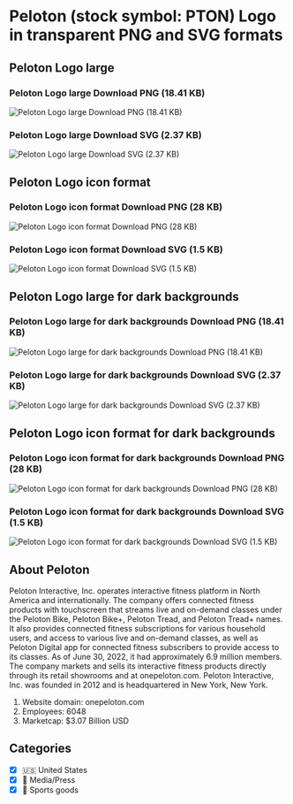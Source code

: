 # Peloton (stock symbol: PTON) Logo in transparent PNG and SVG formats

## Peloton Logo large

### Peloton Logo large Download PNG (18.41 KB)

![Peloton Logo large Download PNG (18.41 KB)](/img/orig/PTON_BIG-0da0000b.png)

### Peloton Logo large Download SVG (2.37 KB)

![Peloton Logo large Download SVG (2.37 KB)](/img/orig/PTON_BIG-bf623b11.svg)

## Peloton Logo icon format

### Peloton Logo icon format Download PNG (28 KB)

![Peloton Logo icon format Download PNG (28 KB)](/img/orig/PTON-58b7482b.png)

### Peloton Logo icon format Download SVG (1.5 KB)

![Peloton Logo icon format Download SVG (1.5 KB)](/img/orig/PTON-fbf2045a.svg)

## Peloton Logo large for dark backgrounds

### Peloton Logo large for dark backgrounds Download PNG (18.41 KB)

![Peloton Logo large for dark backgrounds Download PNG (18.41 KB)](/img/orig/PTON_BIG.D-9465ad88.png)

### Peloton Logo large for dark backgrounds Download SVG (2.37 KB)

![Peloton Logo large for dark backgrounds Download SVG (2.37 KB)](/img/orig/PTON_BIG.D-5081a52d.svg)

## Peloton Logo icon format for dark backgrounds

### Peloton Logo icon format for dark backgrounds Download PNG (28 KB)

![Peloton Logo icon format for dark backgrounds Download PNG (28 KB)](/img/orig/PTON.D-83d1e78b.png)

### Peloton Logo icon format for dark backgrounds Download SVG (1.5 KB)

![Peloton Logo icon format for dark backgrounds Download SVG (1.5 KB)](/img/orig/PTON.D-09a51a8f.svg)

## About Peloton

Peloton Interactive, Inc. operates interactive fitness platform in North America and internationally. The company offers connected fitness products with touchscreen that streams live and on-demand classes under the Peloton Bike, Peloton Bike+, Peloton Tread, and Peloton Tread+ names. It also provides connected fitness subscriptions for various household users, and access to various live and on-demand classes, as well as Peloton Digital app for connected fitness subscribers to provide access to its classes. As of June 30, 2022, it had approximately 6.9 million members. The company markets and sells its interactive fitness products directly through its retail showrooms and at onepeloton.com. Peloton Interactive, Inc. was founded in 2012 and is headquartered in New York, New York.

1. Website domain: onepeloton.com
2. Employees: 6048
3. Marketcap: $3.07 Billion USD


## Categories
- [x] 🇺🇸 United States
- [x] 📰 Media/Press
- [x] 🎾 Sports goods
